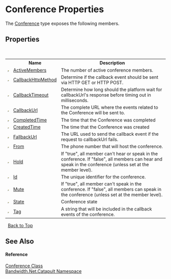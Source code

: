 ﻿# Conference Properties
 

The <a href ="T_Bandwidth_Net_Catapult_Conference.md">Conference</a> type exposes the following members.


## Properties
&nbsp;<table><tr><th></th><th>Name</th><th>Description</th></tr><tr><td>![Public property](media/pubproperty.gif "Public property")</td><td><a href ="P_Bandwidth_Net_Catapult_Conference_ActiveMembers.md">ActiveMembers</a></td><td>
The number of active conference members.</td></tr><tr><td>![Public property](media/pubproperty.gif "Public property")</td><td><a href ="P_Bandwidth_Net_Catapult_Conference_CallbackHttpMethod.md">CallbackHttpMethod</a></td><td>
Determine if the callback event should be sent via HTTP GET or HTTP POST.</td></tr><tr><td>![Public property](media/pubproperty.gif "Public property")</td><td><a href ="P_Bandwidth_Net_Catapult_Conference_CallbackTimeout.md">CallbackTimeout</a></td><td>
Determine how long should the platform wait for callbackUrl's response before timing out in milliseconds.</td></tr><tr><td>![Public property](media/pubproperty.gif "Public property")</td><td><a href ="P_Bandwidth_Net_Catapult_Conference_CallbackUrl.md">CallbackUrl</a></td><td>
The complete URL where the events related to the Conference will be sent to.</td></tr><tr><td>![Public property](media/pubproperty.gif "Public property")</td><td><a href ="P_Bandwidth_Net_Catapult_Conference_CompletedTime.md">CompletedTime</a></td><td>
The time that the Conference was completed</td></tr><tr><td>![Public property](media/pubproperty.gif "Public property")</td><td><a href ="P_Bandwidth_Net_Catapult_Conference_CreatedTime.md">CreatedTime</a></td><td>
The time that the Conference was created</td></tr><tr><td>![Public property](media/pubproperty.gif "Public property")</td><td><a href ="P_Bandwidth_Net_Catapult_Conference_FallbackUrl.md">FallbackUrl</a></td><td>
The URL used to send the callback event if the request to callbackUrl fails.</td></tr><tr><td>![Public property](media/pubproperty.gif "Public property")</td><td><a href ="P_Bandwidth_Net_Catapult_Conference_From.md">From</a></td><td>
The phone number that will host the conference.</td></tr><tr><td>![Public property](media/pubproperty.gif "Public property")</td><td><a href ="P_Bandwidth_Net_Catapult_Conference_Hold.md">Hold</a></td><td>
If "true", all member can't hear or speak in the conference. If "false", all members can hear and speak in the conference (unless set at the member level).</td></tr><tr><td>![Public property](media/pubproperty.gif "Public property")</td><td><a href ="P_Bandwidth_Net_Catapult_Conference_Id.md">Id</a></td><td>
The unique identifier for the conference.</td></tr><tr><td>![Public property](media/pubproperty.gif "Public property")</td><td><a href ="P_Bandwidth_Net_Catapult_Conference_Mute.md">Mute</a></td><td>
If "true", all member can't speak in the conference. If "false", all members can speak in the conference (unless set at the member level).</td></tr><tr><td>![Public property](media/pubproperty.gif "Public property")</td><td><a href ="P_Bandwidth_Net_Catapult_Conference_State.md">State</a></td><td>
Conference state</td></tr><tr><td>![Public property](media/pubproperty.gif "Public property")</td><td><a href ="P_Bandwidth_Net_Catapult_Conference_Tag.md">Tag</a></td><td>
A string that will be included in the callback events of the conference.</td></tr></table>&nbsp;
<a href="#conference-properties">Back to Top</a>

## See Also


#### Reference
<a href ="T_Bandwidth_Net_Catapult_Conference.md">Conference Class</a><br /><a href ="N_Bandwidth_Net_Catapult.md">Bandwidth.Net.Catapult Namespace</a><br />